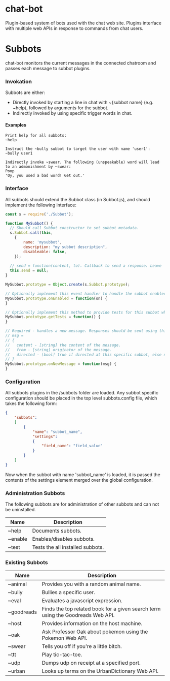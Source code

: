 # chat-bot
Plugin-based system of bots used with the chat web site. Plugins interface with multiple web APIs in response to commands from chat users.

# Subbots
chat-bot monitors the current messages in the connected chatroom and passes each message to subbot plugins. 

### Invokation
Subbots are either: 
* Directly invoked by starting a line in chat with ~{subbot name} (e.g. ~help), followed by arguments for the subbot.
* Indirectly invoked by using specific trigger words in chat.

#### Examples

    Print help for all subbots:
    ~help
  
    Instruct the ~bully subbot to target the user with name 'user1':
    ~bully user1
  
    Indirectly invoke ~swear. The following (unspeakable) word will lead to an admonishment by ~swear:  
    Poop
    'Oy, you used a bad word! Get out.'
  
### Interface
All subbots should extend the Subbot class (in Subbot.js), and should implement the following interface:

```js
const s = require('./Subbot');

function MySubbot() {
  // Should call Subbot constructor to set subbot metadata.
  s.Subbot.call(this, 
	{ 
		name: 'mysubbot', 
		description: "my subbot description", 
		disableable: false,
	});
  
  // send = function(content, to). Callback to send a response. Leave 'to' unset to issue it to no specific user.
  this.send = null;
}

MySubbot.prototype = Object.create(s.Subbot.prototype);

// Optionally implement this event handler to handle the subbot enabled/disabled event. Returns nothing.
MySubbot.prototype.onEnabled = function(on) {
}

// Optionally implement this method to provide tests for this subbot which can be run. Returns an array of test strings.
MySubbot.prototype.getTests = function() {
}

// Required - handles a new message. Responses should be sent using this.send.
// msg =
// {
//   content - [string] the content of the message.
//   from - [string] originator of the message.
//   directed - [bool] true if directed at this specific subbot, else not directed at any subbot.
// }
MySubbot.prototype.onNewMessage = function(msg) {
}
```

### Configuration
All subbots plugins in the /subbots folder are loaded. Any subbot specific configuration should be placed in the top level subbots.config file, which takes the following form:

```json
{
	"subbots":
	[
		{
			"name": "subbot_name",
			"settings":
			{
				"field_name": "field_value"
			}
		}
	]
}
```

Now when the subbot with name 'subbot_name' is loaded, it is passed the contents of the settings element merged over the global configuration.

### Administration Subbots
The following subbots are for administration of other subbots and can not be uninstalled.

| Name | Description |
|------|-------------|
| ~help | Documents subbots. |
| ~enable | Enables/disables subbots. |
| ~test | Tests the all installed subbots. |

### Existing Subbots

| Name | Description |
|------|-------------|
| ~animal | Provides you with a random animal name. |
| ~bully | Bullies a specific user. |
| ~eval | Evaluates a javascript expression. |
| ~goodreads | Finds the top related book for a given search term using the Goodreads Web API. |
| ~host | Provides information on the host machine. |
| ~oak | Ask Professor Oak about pokemon using the Pokemon Web API. |
| ~swear | Tells you off if you're a little bitch. |
| ~ttt | Play tic-tac-toe. |
| ~udp | Dumps udp on receipt at a specified port. |
| ~urban | Looks up terms on the UrbanDictionary Web API. |
